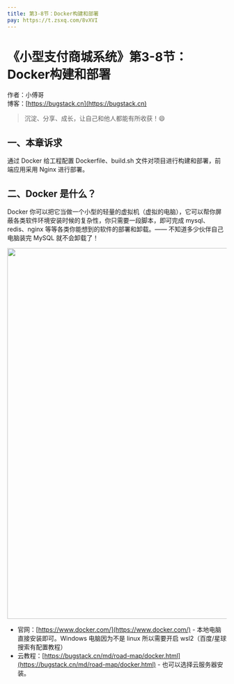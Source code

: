 ```yaml
---
title: 第3-8节：Docker构建和部署
pay: https://t.zsxq.com/8vXVI
---
```


# 《小型支付商城系统》第3-8节：Docker构建和部署

作者：小傅哥
<br/>博客：[https://bugstack.cn](https://bugstack.cn)

> 沉淀、分享、成长，让自己和他人都能有所收获！😄

## 一、本章诉求

通过 Docker 给工程配置 Dockerfile、build.sh 文件对项目进行构建和部署，前端应用采用 Nginx 进行部署。

## 二、Docker 是什么？

Docker 你可以把它当做一个小型的轻量的虚拟机（虚拟的电脑），它可以帮你屏蔽各类软件环境安装时候的复杂性，你只需要一段脚本，即可完成 mysql、redis、nginx 等等各类你能想到的软件的部署和卸载。—— 不知道多少伙伴自己电脑装完 MySQL 就不会卸载了！

<div align="center">
    <img src="https://bugstack.cn/images/article/project/s-pay-mall/s-pay-mall-mvc-3-8-01.png" width="850px">
</div>

- 官网：[https://www.docker.com/](https://www.docker.com/) - 本地电脑直接安装即可。Windows 电脑因为不是 linux 所以需要开启 wsl2（百度/星球搜索有配置教程）
- 云教程：[https://bugstack.cn/md/road-map/docker.html](https://bugstack.cn/md/road-map/docker.html) - 也可以选择云服务器安装。